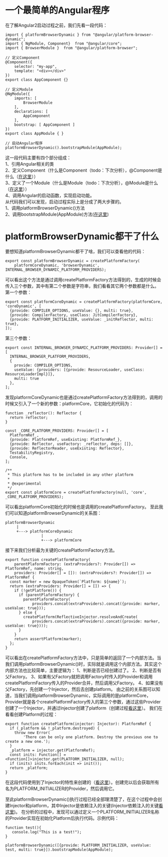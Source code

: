 # 一个最简单的Angular程序
在了解Angular2启动过程之前，我们先看一段代码：
```
import { platformBrowserDynamic } from "@angular/platform-browser-dynamic";
import { NgModule, Component}  from "@angular/core";
import { BrowserModule }  from "@angular/platform-browser";

// 定义Component
@Component({
    selector: "my-app",
    template: "<div></div>"
})
export class AppComponent {}

// 定义Module
@NgModule({
    imports: [
        BrowserModule
    ],
    declarations: [
        AppComponent
    ],
    bootstrap: [ AppComponent ]
})
export class AppModule { }

// 启动Angular程序
platformBrowserDynamic().bootstrapModule(AppModule);
```
这一段代码主要有四个部分组成：  
1、引用Angular相关的类  
2、定义Component（什么是Component（todo：下次分析），@Component是什么（[在这里](./Angular中注解的实现原理.md)））    
3、定义了一个Module（什么是Module（todo：下次分析），@Module是什么（[在这里](./Angular中注解的实现原理.md)））  
4、调用Angular的启动函数，实现启动功能。  
从代码我们可以发现，启动过程实际上是分成了两大步骤的。  
1、调用platformBrowserDynamic()方法  
2、调用bootstrapModule(AppModule)方法([在这里](./bootstrapModule背后的故事.md))
# platformBrowserDynamic都干了什么
要想知道platformBrowserDynamic都干了啥，我们可以查看他的代码：
```
export const platformBrowserDynamic = createPlatformFactory(
    platformCoreDynamic, 'browserDynamic', INTERNAL_BROWSER_DYNAMIC_PLATFORM_PROVIDERS);
```
可以看出这个方法是通过调用createPlatformFactory方法得到的，生成的时候会传入三个参数，其中有第二个参数是字符串，我们看看其它两个参数都是什么。  
第一个参数：
```
export const platformCoreDynamic = createPlatformFactory(platformCore, 'coreDynamic', [
  {provide: COMPILER_OPTIONS, useValue: {}, multi: true},
  {provide: CompilerFactory, useClass: JitCompilerFactory},
  {provide: PLATFORM_INITIALIZER, useValue: _initReflector, multi: true},
]);
```
第三个参数：
```
export const INTERNAL_BROWSER_DYNAMIC_PLATFORM_PROVIDERS: Provider[] = [
  INTERNAL_BROWSER_PLATFORM_PROVIDERS,
  {
    provide: COMPILER_OPTIONS,
    useValue: {providers: [{provide: ResourceLoader, useClass: ResourceLoaderImpl}]},
    multi: true
  },
];
```
发现platformCoreDynamic也是通过createPlatformFactory方法得到的，调用的时候又引入了一个新的参数：platformCore，它初始化的代码为：
```
function _reflector(): Reflector {
  return reflector;
}

const _CORE_PLATFORM_PROVIDERS: Provider[] = [
  PlatformRef_,
  {provide: PlatformRef, useExisting: PlatformRef_},
  {provide: Reflector, useFactory: _reflector, deps: []},
  {provide: ReflectorReader, useExisting: Reflector},
  TestabilityRegistry,
  Console,
];

/**
 * This platform has to be included in any other platform
 *
 * @experimental
 */
export const platformCore = createPlatformFactory(null, 'core', _CORE_PLATFORM_PROVIDERS);
```
可以看出platformCore初始化的时候也是调用的createPlatformFactory。
至此我们可以知道platformBrowserDynamic的关系图：
```
platformBrowserDynamic
     |
     +---> platformCoreDynamic
                |
                +---> platformCore
```
接下来我们分析最为关键的createPlatformFactory方法。
```
export function createPlatformFactory(
    parentPlaformFactory: (extraProviders?: Provider[]) => PlatformRef, name: string,
    providers: Provider[] = []): (extraProviders?: Provider[]) => PlatformRef {
  const marker = new OpaqueToken(`Platform: ${name}`);
  return (extraProviders: Provider[] = []) => {
    if (!getPlatform()) {
      if (parentPlaformFactory) {
        parentPlaformFactory(
            providers.concat(extraProviders).concat({provide: marker, useValue: true}));
      } else {
        createPlatform(ReflectiveInjector.resolveAndCreate(
            providers.concat(extraProviders).concat({provide: marker, useValue: true})));
      }
    }
    return assertPlatform(marker);
  };
}
```
可以看出在createPlatformFactory方法中，只是简单的返回了一个内部方法。当我们调用platformBrowserDynamic()时，实际就是调用这个内部方法。其实这个内部方法也比较简单，主要逻辑为：
1、判断是否已经创建过了。
2、判断是否有父Factory。
3、如果有父Factory就把调用Factory时传入的Provider和调用createPlatformFactory传入的Provider合并，然后调用父Factory。
4、如果没有父Factory，先创建一个Injector，然后去创建platform。
由之前的关系图可以知道，当我们调用platformBrowserDynamic，实际调用的是platformCore，Provider就是各个createPlatformFactory传入的第三个参数，通过这些Provider创建了一个Injector，并通过Injector创建了platform（创建过程[看这里](./Injector的实现原理.md)）。
我们在看看创建Platform的过程：
```
export function createPlatform(injector: Injector): PlatformRef {
  if (_platform && !_platform.destroyed) {
    throw new Error(
        'There can be only one platform. Destroy the previous one to create a new one.');
  }
  _platform = injector.get(PlatformRef);
  const inits: Function[] = <Function[]>injector.get(PLATFORM_INITIALIZER, null);
  if (inits) inits.forEach(init => init());
  return _platform;
}
```
在这段代码使用到了Injector的特性来创建的（[看这里](./Injector的实现原理.md)）。创建完以后会获取所有名为PLATFORM_INITIALIZER的Provider，然后调用它。

至此platformBrowserDynamic()执行过程已经全部理清楚了，在这个过程中会创建Injector和platform，其中Injector是依赖注入的关键(Injector依赖注入的关键[看这里](./Injector的实现原理.md))。
在分析的过程中，发现可以通过定义一个PLATFORM_INITIALIZER名称的Provider实现在初始化Platform后执行代码。示例代码：
```
function test(){
   console.log("This is a test!");
}

platformBrowserDynamic([{provide: PLATFORM_INITIALIZER, useValue: test, multi: true}]).bootstrapModule(AppModule);
```
